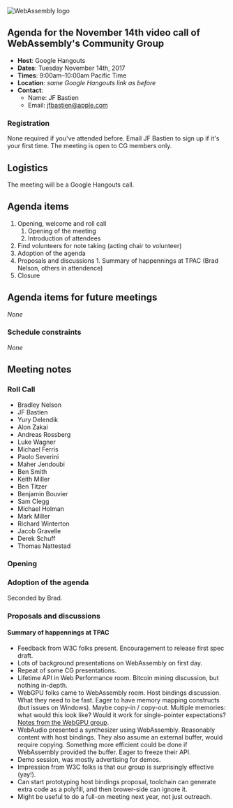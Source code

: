 ![WebAssembly logo](/images/WebAssembly.png)

## Agenda for the November 14th video call of WebAssembly's Community Group

- **Host**: Google Hangouts
- **Dates**: Tuesday November 14th, 2017
- **Times**: 9:00am–10:00am Pacific Time
- **Location**: *same Google Hangouts link as before*
- **Contact**:
    - Name: JF Bastien
    - Email: jfbastien@apple.com

### Registration

None required if you've attended before. Email JF Bastien to sign up if it's
your first time. The meeting is open to CG members only.

## Logistics

The meeting will be a Google Hangouts call.

## Agenda items

1. Opening, welcome and roll call
    1. Opening of the meeting
    1. Introduction of attendees
1. Find volunteers for note taking (acting chair to volunteer)
1. Adoption of the agenda
1. Proposals and discussions
        1. Summary of happennings at TPAC (Brad Nelson, others in attendence)
1. Closure

## Agenda items for future meetings

*None*

### Schedule constraints

*None*

## Meeting notes

### Roll Call

* Bradley Nelson
* JF Bastien
* Yury Delendik
* Alon Zakai
* Andreas Rossberg
* Luke Wagner
* Michael Ferris
* Paolo Severini
* Maher Jendoubi
* Ben Smith
* Keith Miller
* Ben Titzer
* Benjamin Bouvier
* Sam Clegg
* Michael Holman
* Mark Miller
* Richard Winterton
* Jacob Gravelle
* Derek Schuff
* Thomas Nattestad


### Opening

### Adoption of the agenda

Seconded by Brad.

### Proposals and discussions

#### Summary of happennings at TPAC

* Feedback from W3C folks present. Encouragement to release first spec draft.
* Lots of background presentations on WebAssembly on first day.
* Repeat of some CG presentations.
* Lifetime API in Web Performance room. Bitcoin mining discussion, but nothing in-depth.
* WebGPU folks came to WebAssembly room. Host bindings discussion. What they need to be fast. Eager to have memory mapping constructs (but issues on Windows). Maybe copy-in / copy-out. Multiple memories: what would this look like? Would it work for single-pointer expectations? [Notes from the WebGPU group](https://lists.w3.org/Archives/Public/public-gpu/2017Nov/0001.html).
* WebAudio presented a synthesizer using WebAssembly. Reasonably content with host bindings. They also assume an external buffer, would require copying. Something more efficient could be done if WebAssembly provided the buffer. Eager to freeze their API.
* Demo session, was mostly advertising for demos.
* Impression from W3C folks is that our group is surprisingly effective (yay!).
* Can start prototyping host bindings proposal, toolchain can generate extra code as a polyfill, and then brower-side can ignore it.
* Might be useful to do a full-on meeting next year, not just outreach.
